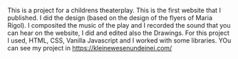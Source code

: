 This is a project for a childrens theaterplay.
This is the first website that I published. I did the design (based on the design of the flyers of Maria Rigol). I composited the music of the play and I recorded the sound that you can hear on the website, I did and edited also the Drawings.
For this project I used, HTML, CSS, Vanilla Javascript and I worked with some libraries.
YOu can see my project in https://kleinewesenundeinei.com/ 
